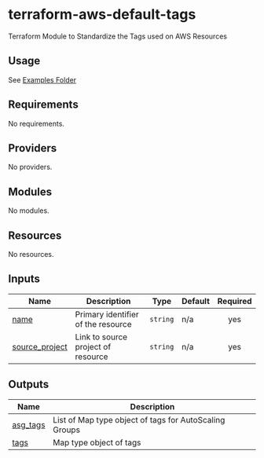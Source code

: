 <!-- BEGIN_TF_DOCS -->
# terraform-aws-default-tags
Terraform Module to Standardize the Tags used on AWS Resources

## Usage

See [Examples Folder](examples/)

## Requirements

No requirements.

## Providers

No providers.

## Modules

No modules.

## Resources

No resources.

## Inputs

| Name | Description | Type | Default | Required |
|------|-------------|------|---------|:--------:|
| <a name="input_name"></a> [name](#input\_name) | Primary identifier of the resource | `string` | n/a | yes |
| <a name="input_source_project"></a> [source\_project](#input\_source\_project) | Link to source project of resource | `string` | n/a | yes |

## Outputs

| Name | Description |
|------|-------------|
| <a name="output_asg_tags"></a> [asg\_tags](#output\_asg\_tags) | List of Map type object of tags for AutoScaling Groups |
| <a name="output_tags"></a> [tags](#output\_tags) | Map type object of tags |
<!-- END_TF_DOCS -->